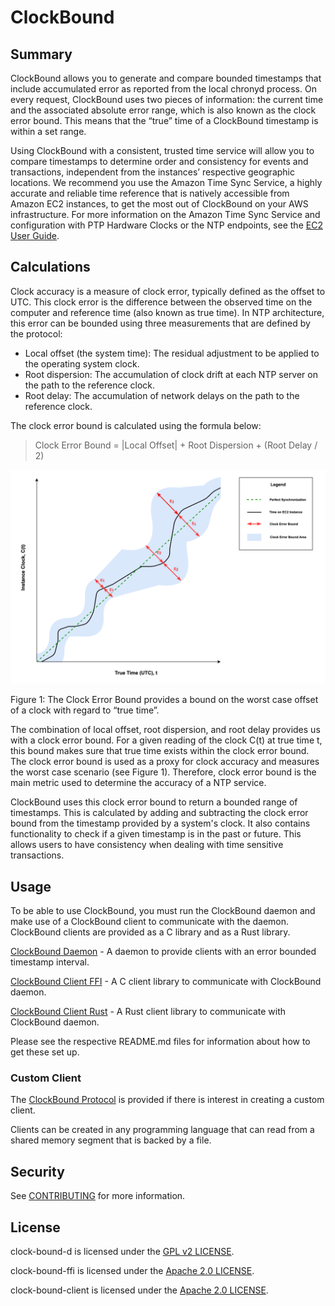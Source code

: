 # ClockBound

## Summary

ClockBound allows you to generate and compare bounded timestamps that include accumulated error as reported from the local chronyd process. On every request, ClockBound uses two pieces of information: the current time and the associated absolute error range, which is also known as the clock error bound. This means that the “true” time of a ClockBound timestamp is within a set range.

Using ClockBound with a consistent, trusted time service will allow you to compare timestamps to determine order and consistency for events and transactions, independent from the instances’ respective geographic locations. We recommend you use the Amazon Time Sync Service,  a highly accurate and reliable time reference that is natively accessible from Amazon EC2 instances, to get the most out of ClockBound on your AWS infrastructure. For more information on the Amazon Time Sync Service and configuration with PTP Hardware Clocks or the NTP endpoints, see the [EC2 User Guide](https://docs.aws.amazon.com/AWSEC2/latest/UserGuide/set-time.html).

## Calculations

Clock accuracy is a measure of clock error, typically defined as the offset to UTC. This clock error is the difference between the observed time on the computer and reference time (also known as true time). In NTP architecture, this error can be bounded using three measurements that are defined by the protocol:

- Local offset (the system time): The residual adjustment to be applied to the operating system clock.
- Root dispersion: The accumulation of clock drift at each NTP server on the path to the reference clock.
- Root delay: The accumulation of network delays on the path to the reference clock.

The clock error bound is calculated using the formula below:

> Clock Error Bound = |Local Offset| + Root Dispersion + (Root Delay / 2)

![Clock Error Bound Image](docs/assets/ClockErrorBound.png)

Figure 1: The Clock Error Bound provides a bound on the worst case offset of a clock with regard to “true time”.

The combination of local offset, root dispersion, and root delay provides us with a clock error bound. For a given reading of the clock C(t) at true time t, this bound makes sure that true time exists within the clock error bound. The clock error bound is used as a proxy for clock accuracy and measures the worst case scenario (see Figure 1). Therefore, clock error bound is the main metric used to determine the accuracy of a NTP service.

ClockBound uses this clock error bound to return a bounded range of timestamps. This is calculated by adding and subtracting the clock error bound from the timestamp provided by a system's clock. It also contains functionality to check if a given timestamp is in the past or future. This allows users to have consistency when dealing with time sensitive transactions.

## Usage

To be able to use ClockBound, you must run the ClockBound daemon and make use of a ClockBound client to communicate with the daemon. ClockBound clients are provided as a C library and as a Rust library.

[ClockBound Daemon](clock-bound-d/README.md) - A daemon to provide clients with an error bounded timestamp interval.

[ClockBound Client FFI](clock-bound-ffi/README.md) - A C client library to communicate with ClockBound daemon.

[ClockBound Client Rust](clock-bound-client/README.md) - A Rust client library to communicate with ClockBound daemon.

Please see the respective README.md files for information about how to get these set up.

### Custom Client

The [ClockBound Protocol](docs/PROTOCOL.md) is provided if there is interest in creating a custom client.

Clients can be created in any programming language that can read from a shared memory segment that is backed by a file.

## Security

See [CONTRIBUTING](CONTRIBUTING.md#security-issue-notifications) for more information.

## License

clock-bound-d is licensed under the [GPL v2 LICENSE](clock-bound-d/LICENSE).

clock-bound-ffi is licensed under the [Apache 2.0 LICENSE](clock-bound-ffi/LICENSE).

clock-bound-client is licensed under the [Apache 2.0 LICENSE](clock-bound-client/LICENSE).

